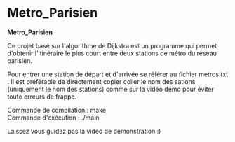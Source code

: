 # Metro_Parisien

__Metro_Parisien__

Ce projet basé sur l'algorithme de Dijkstra est un programme qui permet d'obtenir l'itinéraire le plus court entre deux stations de métro du réseau parisien.

Pour entrer une station de départ et d'arrivée se référer au fichier metros.txt . Il est préférable de directement copier
coller le nom des sations (uniquement le nom des stations) comme sur la vidéo démo pour éviter toute erreurs de frappe. 

Commande de compilation : make <br>
Commande d'exécution : ./main

Laissez vous guidez pas la vidéo de démonstration :)
